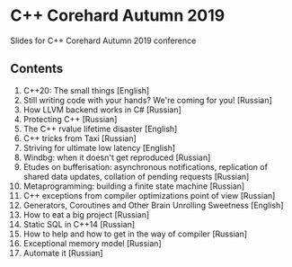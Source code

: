 # C++ Corehard Autumn 2019

Slides for C++ Corehard Autumn 2019 conference

## Contents

1. C++20: The small things [English]
2. Still writing code with your hands? We're coming for you! [Russian]
3. How LLVM backend works in C# [Russian]
4. Protecting C++ [Russian]
5. The C++ rvalue lifetime disaster [English]
6. C++ tricks from Taxi [Russian]
7. Striving for ultimate low latency [English]
8. Windbg: when it doesn't get reproduced [Russian]
9. Etudes on bufferisation: asynchronous notifications, replication of shared data updates, collation of pending requests [Russian]
10. Metaprogramming: building a finite state machine [Russian]
11. C++ exceptions from compiler optimizations point of view [Russian]
12. Generators, Coroutines and Other Brain Unrolling Sweetness [English]
13. How to eat a big project [Russian]
14. Static SQL in C++14 [Russian]
15. How to help and how to get in the way of compiler [Russian]
16. Exceptional memory model [Russian]
17. Automate it [Russian]
